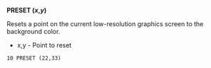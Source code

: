 **PRESET (*x*,*y*)**

Resets a point on the current low-resolution graphics screen to the background color.

- x,y   - Point to reset

```ecb2
10 PRESET (22,33)
```
